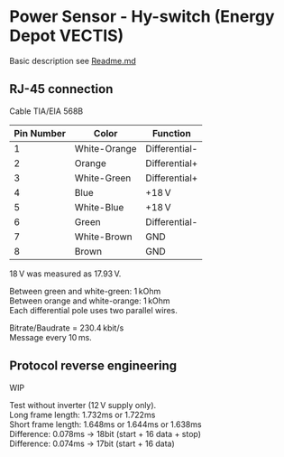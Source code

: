 # Power Sensor - Hy-switch (Energy Depot VECTIS)
Basic description see [Readme.md](../Readme.md#control-via-power-sensor---kaco-hy-switch-energy-depot-vectis)

## RJ-45 connection
Cable TIA/EIA 568B

| Pin Number | Color        | Function      |
|------------|--------------|---------------|
| 1          | White-Orange | Differential- |
| 2          | Orange       | Differential+ |
| 3          | White-Green  | Differential+ |
| 4          | Blue         | +18 V          |
| 5          | White-Blue   | +18 V          |
| 6          | Green        | Differential- |
| 7          | White-Brown  | GND           |
| 8          | Brown        | GND           |

18 V was measured as 17.93 V.

Between green and white-green: 1 kOhm  
Between orange and white-orange: 1 kOhm  
Each differential pole uses two parallel wires.  

Bitrate/Baudrate = 230.4 kbit/s  
Message every 10 ms. 

## Protocol reverse engineering
WIP

Test without inverter (12 V supply only).  
Long frame length:  1.732ms or 1.722ms  
Short frame length: 1.648ms or 1.644ms or 1.638ms  
Difference: 0.078ms -> 18bit (start + 16 data + stop)  
Difference: 0.074ms -> 17bit (start + 16 data)


